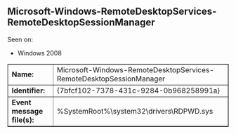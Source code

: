 ## Microsoft-Windows-RemoteDesktopServices-RemoteDesktopSessionManager

Seen on:
* Windows 2008

<table border="1" class="docutils">
  <tbody>
    <tr>
      <td><b>Name:</b></td>
      <td>Microsoft-Windows-RemoteDesktopServices-RemoteDesktopSessionManager</td>
    </tr>
    <tr>
      <td><b>Identifier:</b></td>
      <td>{7bfcf102-7378-431c-9284-0b968258991a}</td>
    </tr>
    <tr>
      <td><b>Event message file(s):</b></td>
      <td>%SystemRoot%\system32\drivers\RDPWD.sys</td>
    </tr>
  </tbody>
</table>

&nbsp;


